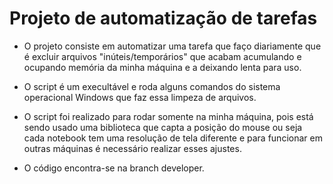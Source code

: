 # Projeto de automatização de tarefas

- O projeto consiste em automatizar uma tarefa que faço diariamente que é excluir arquivos "inúteis/temporários" que acabam acumulando e ocupando memória da minha máquina e a deixando lenta para uso.

- O script é um execultável e roda alguns comandos do sistema operacional Windows que faz essa limpeza de arquivos.

- O script foi realizado para rodar somente na minha máquina, pois está sendo usado uma biblioteca que capta a posição do mouse ou seja cada notebook tem uma resolução de tela diferente e para funcionar em outras máquinas é necessário realizar esses ajustes.

- O código encontra-se na branch developer.
